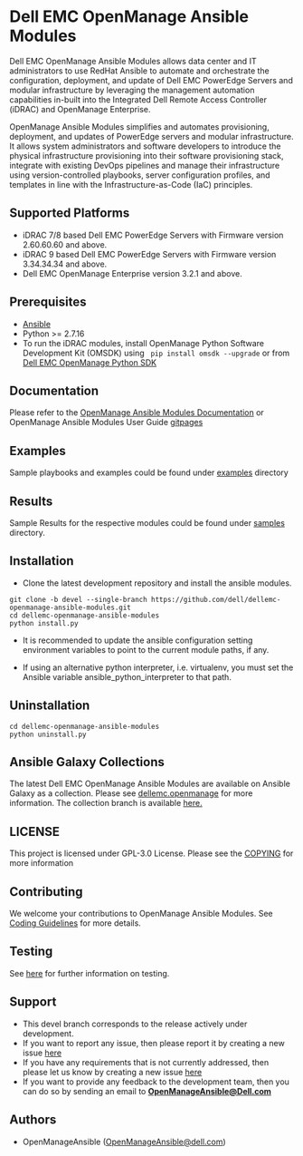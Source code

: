 # Dell EMC OpenManage Ansible Modules

Dell EMC OpenManage Ansible Modules allows data center and IT administrators to use RedHat Ansible to automate and orchestrate the configuration, deployment, and update of Dell EMC PowerEdge Servers and modular infrastructure by leveraging the management automation capabilities in-built into the Integrated Dell Remote Access Controller (iDRAC) and OpenManage Enterprise.

OpenManage Ansible Modules simplifies and automates provisioning, deployment, and updates of PowerEdge servers and modular infrastructure. It allows system administrators and software developers to introduce the physical infrastructure provisioning into their software provisioning stack, integrate with existing DevOps pipelines and manage their infrastructure using version-controlled playbooks, server configuration profiles, and templates in line with the Infrastructure-as-Code (IaC) principles.

## Supported Platforms
  * iDRAC 7/8 based Dell EMC PowerEdge Servers with Firmware
   version 2.60.60.60 and above.
  * iDRAC 9 based Dell EMC PowerEdge Servers with Firmware version 3.34.34.34
   and above.
  * Dell EMC OpenManage Enterprise version 3.2.1 and above.

## Prerequisites
  * [Ansible](https://github.com/ansible/ansible)
  * Python >= 2.7.16
  * To run the iDRAC modules, install OpenManage Python Software Development
   Kit (OMSDK) using ``` pip install omsdk --upgrade``` or from 
   [Dell EMC OpenManage Python SDK](https://github.com/dell/omsdk)

## Documentation
Please refer to the [OpenManage Ansible Modules Documentation](./guides) or OpenManage Ansible Modules User Guide [gitpages](https://dell.github.io/dellemc-openmanage-ansible-modules/)

## Examples
Sample playbooks and examples could be found under [examples](./examples) directory

## Results
Sample Results for the respective modules could be found under [samples](./samples) directory.

## Installation

  * Clone the latest development repository and install the ansible modules.
  ```
  git clone -b devel --single-branch https://github.com/dell/dellemc-openmanage-ansible-modules.git
  cd dellemc-openmanage-ansible-modules
  python install.py
  ```

  * It is recommended to update the ansible configuration setting environment variables to point to the current module paths, if any.

  * If using an alternative python interpreter, i.e. virtualenv, you must set the Ansible variable ansible_python_interpreter to that path.

## Uninstallation

```
cd dellemc-openmanage-ansible-modules
python uninstall.py
```

## Ansible Galaxy Collections
The latest Dell EMC OpenManage Ansible Modules are available on Ansible
 Galaxy as a collection. Please see [dellemc.openmanage](https://galaxy.ansible.com/dellemc/openmanage)
 for more information. The collection branch is available [here.](https://github.com/dell/dellemc-openmanage-ansible-modules/tree/collections)
 

## LICENSE
This project is licensed under GPL-3.0 License. Please see the [COPYING](
./COPYING.md) for more information


## Contributing
We welcome your contributions to OpenManage Ansible Modules. See [Coding Guidelines](./CODING_GUIDELINES.md) for more details.

## Testing
See [here](test/README.md) for further information on testing.

## Support
  * This devel branch corresponds to the release actively under development.
  * If you want to report any issue, then please report it by creating a new issue [here](https://github.com/dell/dellemc-openmanage-ansible-modules/issues)
  * If you have any requirements that is not currently addressed, then please let us know by creating a new issue [here](https://github.com/dell/dellemc-openmanage-ansible-modules/issues)
  * If you want to provide any feedback to the development team, then you can do so by sending an email to **OpenManageAnsible@Dell.com**

## Authors
  * OpenManageAnsible (OpenManageAnsible@dell.com)
